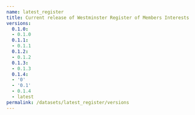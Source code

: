 ```yaml
---
name: latest_register
title: Current release of Westminster Register of Members Interests
versions:
  0.1.0:
  - 0.1.0
  0.1.1:
  - 0.1.1
  0.1.2:
  - 0.1.2
  0.1.3:
  - 0.1.3
  0.1.4:
  - '0'
  - '0.1'
  - 0.1.4
  - latest
permalink: /datasets/latest_register/versions
---
```

